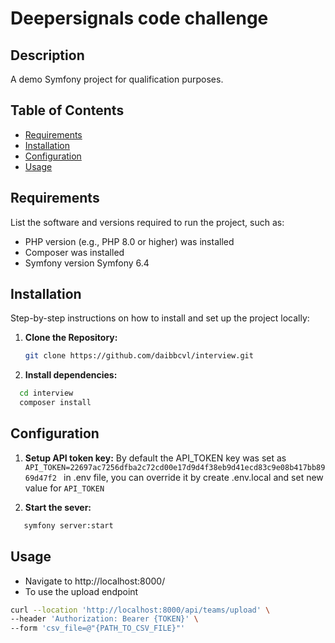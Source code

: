 # Deepersignals code challenge

## Description

A demo Symfony project for qualification purposes.


## Table of Contents

- [Requirements](#requirements)
- [Installation](#installation)
- [Configuration](#configuration)
- [Usage](#usage)


## Requirements

List the software and versions required to run the project, such as:

- PHP version (e.g., PHP 8.0 or higher) was installed
- Composer was installed
- Symfony version Symfony 6.4

## Installation

Step-by-step instructions on how to install and set up the project locally:

1. **Clone the Repository:**

   ```bash
   git clone https://github.com/daibbcvl/interview.git

2. **Install dependencies:**

 ```bash
   cd interview
   composer install
  ```

## Configuration

1. **Setup API token key:**
   By default the API_TOKEN key was set as `API_TOKEN=22697ac7256dfba2c72cd00e17d9d4f38eb9d41ecd83c9e08b417bb8969d47f2
   ` in .env file, you can override it by create .env.local and set new value for `API_TOKEN`

2. **Start the sever:**

 ```bash
    symfony server:start
  ```

## Usage

- Navigate to http://localhost:8000/
- To use the upload endpoint 
```bash
curl --location 'http://localhost:8000/api/teams/upload' \
--header 'Authorization: Bearer {TOKEN}' \
--form 'csv_file=@"{PATH_TO_CSV_FILE}"'
```



